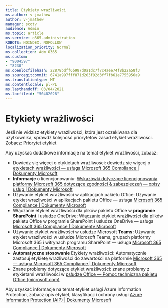 ```yaml
---
title: Etykiety wrażliwości
ms.author: v-jmathew
author: v-jmathew
manager: scotv
audience: Admin
ms.topic: article
ms.service: o365-administration
ROBOTS: NOINDEX, NOFOLLOW
localization_priority: Normal
ms.collection: Adm_O365
ms.custom:
- "9004597"
- "8230"
ms.openlocfilehash: 22878bdff6b987d0a1dc7f7c4aee74f8b22a58f3
ms.sourcegitcommit: 6741a997fff871d263f92d3ff7fb61e7755956a9
ms.translationtype: MT
ms.contentlocale: pl-PL
ms.lasthandoff: 03/04/2021
ms.locfileid: "50482028"
---
```

# <a name="sensitivity-labels"></a>Etykiety wrażliwości

Jeśli nie widzisz etykiety wrażliwości, która jest oczekiwana dla użytkownika, sprawdź kolejność priorytetów zasad etykiet wrażliwości. Zobacz: [Priorytet etykiet](https://docs.microsoft.com/microsoft-365/compliance/sensitivity-labels)

Aby uzyskać dodatkowe informacje na temat etykiet wrażliwości, zobacz:

- Dowiedz się więcej o etykietach wrażliwości: dowiedz się więcej o [etykietach wrażliwości — usługa Microsoft 365 Compliance | Dokumenty Microsoft](https://docs.microsoft.com/microsoft-365/compliance/sensitivity-labels)
- **Informacje** o licencjonowaniu: [Wskazówki dotyczące licencjonowania platformy Microsoft 365 dotyczące zgodności & zabezpieczeń — opisy usług | Dokumenty Microsoft](https://docs.microsoft.com/office365/servicedescriptions/microsoft-365-service-descriptions/microsoft-365-tenantlevel-services-licensing-guidance/microsoft-365-security-compliance-licensing-guidance#information-protection)
- Używanie etykiet wrażliwości w aplikacjach pakietu Office: Używanie etykiet wrażliwości w aplikacjach pakietu Office — usługa [Microsoft 365 Compliance | Dokumenty Microsoft](https://docs.microsoft.com/microsoft-365/compliance/sensitivity-labels-office-apps)
- Włączanie etykiet wrażliwości dla plików pakietu Office w **programie SharePoint** i usłudze OneDrive: Włączanie etykiet wrażliwości dla plików pakietu Office w programie SharePoint i usłudze OneDrive — usługa [Microsoft 365 Compliance | Dokumenty Microsoft](https://docs.microsoft.com/microsoft-365/compliance/sensitivity-labels-sharepoint-onedrive-files)
- Używanie etykiet wrażliwości w usłudze Microsoft **Teams:** Używanie etykiet wrażliwości w usłudze Microsoft Teams, grupach platformy Microsoft 365 i witrynach programu SharePoint — usługa [Microsoft 365 Compliance | Dokumenty Microsoft](https://docs.microsoft.com/microsoft-365/compliance/sensitivity-labels-teams-groups-sites)
- **Automatyczne stosowanie** Etykiety wrażliwości: Automatycznie zastosuj etykietę wrażliwości do zawartości na platformie [Microsoft 365 — usługa Microsoft 365 Compliance | Dokumenty Microsoft](https://docs.microsoft.com/microsoft-365/compliance/apply-sensitivity-label-automatically)
- Znane problemy dotyczące etykiet wrażliwości: znane problemy z etykietami wrażliwości w [psłudze Office — Pomoc techniczna pakietu Office (microsoft.com)](https://support.microsoft.com/office/known-issues-with-sensitivity-labels-in-office-b169d687-2bbd-4e21-a440-7da1b2743edc)

Aby uzyskać informacje na temat etykiet usługi Azure Information Protection, zobacz opis etykiet, klasyfikacji i ochrony usługi [Azure Information Protection (AIP) | Dokumenty Microsoft](https://docs.microsoft.com/azure/information-protection/aip-classification-and-protection)
